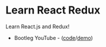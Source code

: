 # Learn React Redux
Learn React.js and Redux!

- Bootleg YouTube - ([code](https://github.com/hhau01/learn-react-redux/tree/master/1-BootlegYouTube)/[demo](https://bootlegyoutube.herokuapp.com/))
